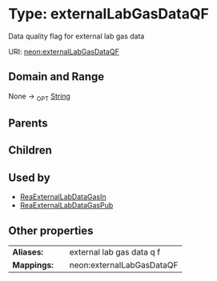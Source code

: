 
# Type: externalLabGasDataQF


Data quality flag for external lab gas data

URI: [neon:externalLabGasDataQF](https://data.neonscience.org/externalLabGasDataQF)


## Domain and Range

None ->  <sub>OPT</sub> [String](types/String.md)

## Parents


## Children


## Used by

 * [ReaExternalLabDataGasIn](ReaExternalLabDataGasIn.md)
 * [ReaExternalLabDataGasPub](ReaExternalLabDataGasPub.md)

## Other properties

|  |  |  |
| --- | --- | --- |
| **Aliases:** | | external lab gas data q f |
| **Mappings:** | | neon:externalLabGasDataQF |

